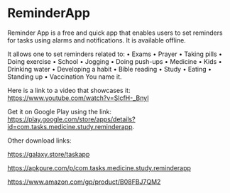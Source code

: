 # ReminderApp

Reminder App is a free and quick app that enables users to set reminders for tasks using alarms and notifications. It is available offline.

It allows one to set reminders related to:
•	Exams
•	Prayer
•	Taking pills
•	Doing exercise
•	School
•	Jogging
•	Doing push-ups
•	Medicine
•	Kids
•	Drinking water
•	Developing a habit
•	Bible reading
•	Study
•	Eating
•	Standing up
•	Vaccination
You name it.

Here is a link to a video that showcases it: https://www.youtube.com/watch?v=SlcfH-_BnyI 

Get it on Google Play using the link: https://play.google.com/store/apps/details?id=com.tasks.medicine.study.reminderapp.

Other download links:

https://galaxy.store/taskapp

https://apkpure.com/p/com.tasks.medicine.study.reminderapp

https://www.amazon.com/gp/product/B08FBJ7QM2

